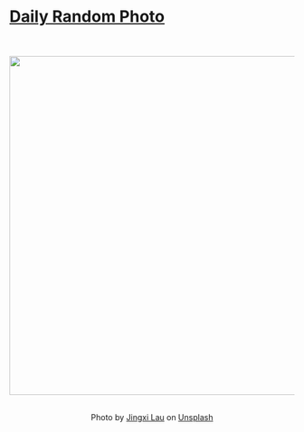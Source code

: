 # [Daily Random Photo](https://www.dailyrandomphoto.com/)

<div align="center">
  <br>
  <br>
  <a href="https://www.dailyrandomphoto.com/p/2022/2022-09-20/"><img src="https://images.unsplash.com/photo-1599137937039-f48e7c6ac0ec?crop=entropy&cs=tinysrgb&fit=max&fm=jpg&ixid=Mnw3NzUwOHwwfDF8cmFuZG9tfHx8fHx8fHx8MTY2MzYzNDU0OQ&ixlib=rb-1.2.1&q=80&w=1080" width="600px"></a>
  <br>
  <br>
  <p class="has-text-grey">Photo by <a href="https://unsplash.com/@imajingation?utm_source=Daily%20Random%20Photo&amp;utm_medium=referral" target="_blank" rel="noopener noreferrer">Jingxi Lau</a> on <a href="https://unsplash.com/photos/-5bpkMj08lA?utm_source=Daily%20Random%20Photo&amp;utm_medium=referral" target="_blank" rel="noopener noreferrer">Unsplash</a></p>
</div>
